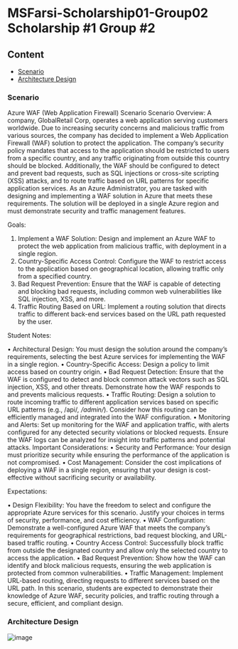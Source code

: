 # MSFarsi-Scholarship01-Group02     Scholarship #1 Group #2

## Content
- [Scenario](#scenario)
- [Architecture Design](#architecture-design)



### Scenario



Azure WAF (Web Application Firewall) Scenario
Scenario Overview: A company, GlobalRetail Corp, operates a web application serving customers worldwide. Due to increasing security concerns and malicious traffic from various sources, the company has decided to implement a Web Application Firewall (WAF) solution to protect the application.
The company’s security policy mandates that access to the application should be restricted to users from a specific country, and any traffic originating from outside this country should be blocked. Additionally, the WAF should be configured to detect and prevent bad requests, such as SQL injections or cross-site scripting (XSS) attacks, and to route traffic based on URL patterns for specific application services.
As an Azure Administrator, you are tasked with designing and implementing a WAF solution in Azure that meets these requirements. The solution will be deployed in a single Azure region and must demonstrate security and traffic management features.

Goals:
1. Implement a WAF Solution: Design and implement an Azure WAF to protect the web application from malicious traffic, with deployment in a single region.
2. Country-Specific Access Control: Configure the WAF to restrict access to the application based on geographical location, allowing traffic only from a specified country.
3. Bad Request Prevention: Ensure that the WAF is capable of detecting and blocking bad requests, including common web vulnerabilities like SQL injection, XSS, and more.
4. Traffic Routing Based on URL: Implement a routing solution that directs traffic to different back-end services based on the URL path requested by the user.
   
Student Notes:

• Architectural Design: You must design the solution around the company’s requirements, selecting the best Azure services for implementing the WAF in a single region.
• Country-Specific Access: Design a policy to limit access based on country origin.
• Bad Request Detection: Ensure that the WAF is configured to detect and block common attack vectors such as SQL injection, XSS, and other threats. Demonstrate how the WAF responds to and prevents malicious requests.
• Traffic Routing: Design a solution to route incoming traffic to different application services based on specific URL patterns (e.g., /api/*, /admin/*). Consider how this routing can be efficiently managed and integrated into the WAF configuration.
• Monitoring and Alerts: Set up monitoring for the WAF and application traffic, with alerts configured for any detected security violations or blocked requests. Ensure the WAF logs can be analyzed for insight into traffic patterns and potential attacks.
Important Considerations:
• Security and Performance: Your design must prioritize security while ensuring the performance of the application is not compromised.
• Cost Management: Consider the cost implications of deploying a WAF in a single region, ensuring that your design is cost-effective without sacrificing security or availability.

Expectations:

• Design Flexibility: You have the freedom to select and configure the appropriate Azure services for this scenario. Justify your choices in terms of security, performance, and cost efficiency.
• WAF Configuration: Demonstrate a well-configured Azure WAF that meets the company’s requirements for geographical restrictions, bad request blocking, and URL-based traffic routing.
• Country Access Control: Successfully block traffic from outside the designated country and allow only the selected country to access the application.
• Bad Request Prevention: Show how the WAF can identify and block malicious requests, ensuring the web application is protected from common vulnerabilities.
• Traffic Management: Implement URL-based routing, directing requests to different services based on the URL path.
In this scenario, students are expected to demonstrate their knowledge of Azure WAF, security policies, and traffic routing through a secure, efficient, and compliant design.




###  Architecture Design

![image](https://github.com/user-attachments/assets/b412c930-d231-4c38-b9fb-e48a18ff123a)



